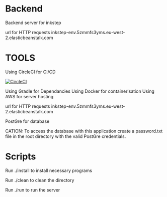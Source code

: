 # Backend
Backend server for inkstep

url for HTTP requests inkstep-env.5zmmfs3yms.eu-west-2.elasticbeanstalk.com

# TOOLS

Using CircleCI for CI/CD

[![CircleCI](https://circleci.com/gh/inkstep/backend.svg?style=svg)](https://circleci.com/gh/inkstep/backend)

Using Gradle for Dependancies
Using Docker for containerisation
Using AWS for server hosting

url for HTTP requests inkstep-env.5zmmfs3yms.eu-west-2.elasticbeanstalk.com

PostGre for database

CATION: To access the database with this application create a password.txt file in the root directory with the valid PostGre credentials.

# Scripts
Run ./install to install necessary programs

Run ./clean to clean the directory

Run ./run to run the server
